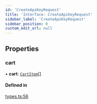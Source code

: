 ```yaml
---
id: 'CreateApiKeyRequest'
title: 'Interface: CreateApiKeyRequest'
sidebar_label: 'CreateApiKeyRequest'
sidebar_position: 0
custom_edit_url: null
---
```


## Properties

### cart

• **cart**: [`CartItem`](CartItem.md)[]

#### Defined in

[types.ts:56](https://github.com/Project-Krypto/ReactPayVault/blob/208ee24/src/lib/types.ts#L56)

